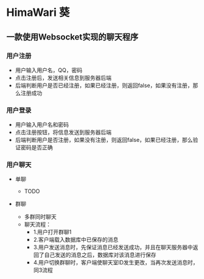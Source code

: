 # HimaWari 葵

## 一款使用Websocket实现的聊天程序

### 用户注册

- 用户输入用户名，QQ，密码
- 点击注册后，发送相关信息到服务器后端
- 后端判断用户是否已经注册，如果已经注册，则返回false，如果没有注册，那么注册成功

### 用户登录

- 用户输入用户名和密码
- 点击注册按钮，将信息发送到服务器后端
- 后端判断用户是否注册，如果没有注册，则返回false，如果已经注册，那么验证密码是否正确

### 用户聊天

- 单聊

  - TODO

- 群聊

  - 多群同时聊天
  - 聊天流程：
    - 1.用户打开群聊1
    - 2.客户端载入数据库中已保存的消息
    - 3.用户发送消息时，先保证消息已经发送成功，并且在聊天服务器中返回了自己发送的消息之后，数据库对该消息进行保存
    - 4.用户切换群聊时，客户端使聊天室ID发生更改，当再次发送消息时，同3流程
